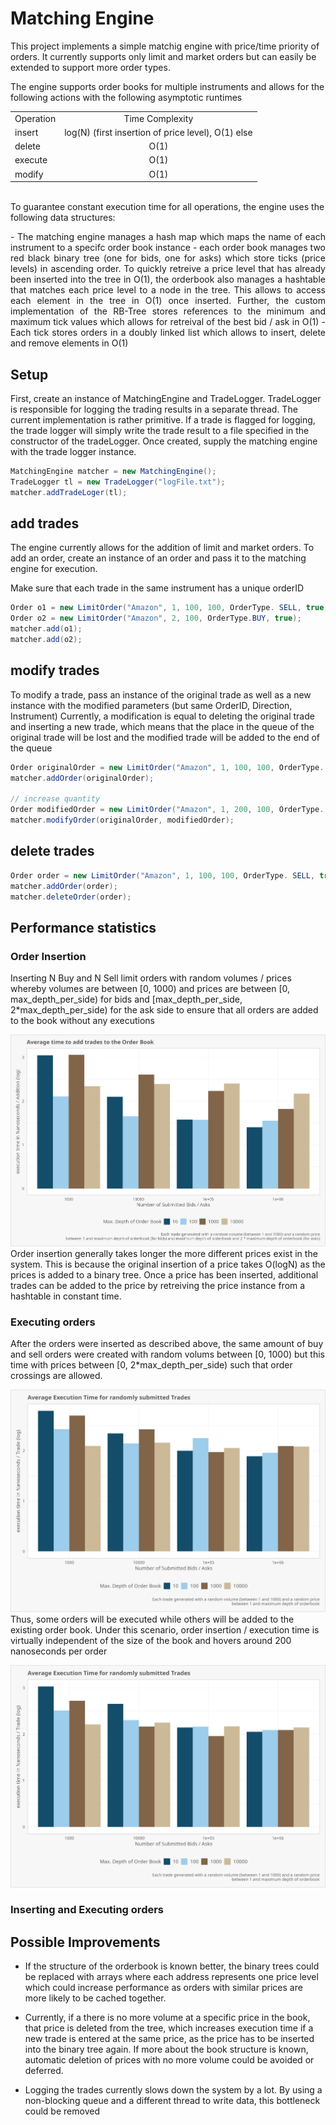 # Matching Engine
This project implements a simple matchig engine with price/time priority of orders. It currently supports only limit and market orders but can easily be extended to support more order types. 

The engine supports order books for multiple instruments and allows for the following actions with the following asymptotic runtimes
<br>
    <table align="center">
        <tr>
            <td>Operation</td>
            <td align="center">Time Complexity</td>
        </tr>
        <tr>
            <td>insert</td>
            <td align="center">log(N) (first insertion of price level), O(1) else</td>
        </tr>
        <tr>
            <td>delete</td>
            <td align="center">O(1)</td>
        </tr>
        <tr>
            <td>execute</td>
            <td align="center">O(1)</td>
        </tr>
        <tr>
            <td>modify</td>
            <td align="center">O(1)</td>
        </tr>
    </table>
<br>
To guarantee constant execution time for all operations, the engine uses the following data structures: 

<p align="justify">
  - The matching engine manages a hash map which maps the name of each instrument to a specifc order book instance
- each order book manages two red black binary tree (one for bids, one for asks) which store ticks (price levels) in ascending order.
To quickly retreive a price level that has already been inserted into the tree in O(1), the orderbook also manages a hashtable that matches each price level to a node in the tree.
This allows to access each element in the tree in O(1) once inserted.
Further, the custom implementation of the RB-Tree stores references to the minimum and maximum tick values which allows for retreival of the best bid / ask in O(1)
- Each tick stores orders in a doubly linked list which allows to insert, delete and remove elements in O(1)
</p>

## Setup
First, create an instance of MatchingEngine and TradeLogger. 
TradeLogger is responsible for logging the trading results in a separate thread. The current implementation is rather primitive. If a trade is flagged for logging, the trade logger will simply 
write the trade result to a file specified in the constructor of the tradeLogger. 
Once created, supply the matching engine with the trade logger instance.
```java
MatchingEngine matcher = new MatchingEngine();
TradeLogger tl = new TradeLogger("logFile.txt");
matcher.addTradeLoger(tl);
```

## add trades 
The engine currently allows for the addition of limit and market orders.
To add an order, create an instance of an order and pass it to the matching engine for execution. 

Make sure that each trade in the same instrument has a unique orderID 
```java
Order o1 = new LimitOrder("Amazon", 1, 100, 100, OrderType. SELL, true);
Order o2 = new LimitOrder("Amazon", 2, 100, OrderType.BUY, true);
matcher.add(o1);
matcher.add(o2);
```

## modify trades 
To modify a trade, pass an instance of the original trade as well as a new instance with the modified parameters (but same OrderID, Direction, Instrument)
Currently, a modification is equal to deleting the original trade and inserting a new trade, which means that the place in the queue of the original trade 
will be lost and the modified trade will be added to the end of the queue
```java
Order originalOrder = new LimitOrder("Amazon", 1, 100, 100, OrderType. SELL, true);
matcher.addOrder(originalOrder);

// increase quantity
Order modifiedOrder = new LimitOrder("Amazon", 1, 200, 100, OrderType. SELL, true); 
matcher.modifyOrder(originalOrder, modifiedOrder);
```

## delete trades 
```java
Order order = new LimitOrder("Amazon", 1, 100, 100, OrderType. SELL, true);
matcher.addOrder(order);
matcher.deleteOrder(order);
```

## Performance statistics 
### Order Insertion 

Inserting N Buy and N Sell limit orders with random volumes / prices whereby volumes are between [0, 1000) and 
prices are between [0, max_depth_per_side) for bids and [max_depth_per_side, 2*max_depth_per_side) for the ask side to ensure 
that all orders are added to the book without any executions 

![](plot1_test.png)
Order insertion generally takes longer the more different prices exist in the system. 
This is because the original insertion of a price takes O(logN) as the prices is added to a binary tree. Once a price has been inserted, 
additional trades can be added to the price by retreiving the price instance from a hashtable in constant time.

### Executing orders
After the orders were inserted as described above, the same amount of buy and sell orders were created with random volums between [0, 1000) but this time with 
prices between [0, 2*max_depth_per_side) such that order crossings are allowed. 

![](plot2_test.png)
Thus, some orders will be executed while others will be added to the existing order book. 
Under this scenario, order insertion / execution time is virtually independent of the size of the book and hovers around 200 nanoseconds per order

![](plot3.png)
### Inserting and Executing orders

## Possible Improvements 
- If the structure of the orderbook is known better, the binary trees could be replaced with arrays where each address represents one price level which could increase performance as orders with similar 
prices are more likely to be cached together. 

- Currently, if a there is no more volume at a specific price in the book, that price is deleted from the tree, which increases execution time if a new trade is entered at the same price, as the price has to be
inserted into the binary tree again. If more about the book structure is known, automatic deletion of prices with no more volume could be avoided or deferred. 

- Logging the trades currently slows down the system by a lot. By using a non-blocking queue and a different thread to write data, this bottleneck could be removed
